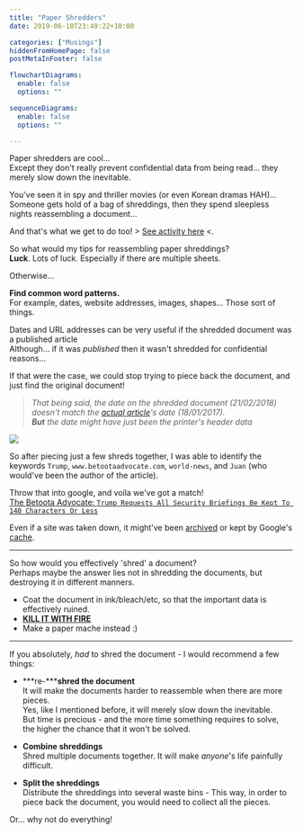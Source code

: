 ```yaml
---
title: "Paper Shredders"
date: 2019-06-10T23:49:22+10:00

categories: ["Musings"]
hiddenFromHomePage: false
postMetaInFooter: false

flowchartDiagrams:
  enable: false
  options: ""

sequenceDiagrams: 
  enable: false
  options: ""

---
```


Paper shredders are cool...  
Except they don't really prevent confidential data from being read... they merely slow down the inevitable.  

You've seen it in spy and thriller movies (or even Korean dramas HAH)...  
Someone gets hold of a bag of shreddings, then they spend sleepless nights reassembling a document...

And that's what we get to do too! > [See activity here](http://comp6445-curlybracket-letsmakeflagsgreatagain-curlybracket.bid/challenges/shredding/) <.

So what would my tips for reassembling paper shreddings?  
**Luck**. Lots of luck. Especially if there are multiple sheets.

Otherwise...  

**Find common word patterns.**  
For example, dates, website addresses, images, shapes... Those sort of things.

Dates and URL addresses can be very useful if the shredded document was a published article  
Although... if it was _published_ then it wasn't shredded for confidential reasons...  

If that were the case, we could stop trying to piece back the document, and just find the original document!  

> _That being said, the date on the shredded document (21/02/2018) doesn't match the [actual article](https://www.betootaadvocate.com/world-news/trump-requests-all-security-briefings-be-kept-to-140-characters-or-less/)'s date (18/01/2017).  
**But** the date might have just been the printer's header data_

![](Snipaste_2019-06-11_00-01-17.png)

So after piecing just a few shreds together, I was able to identify the keywords `Trump`, `www.betootaadvocate.com`, `world-news`, and `Juan` (who would've been the author of the article).
  
Throw that into google, and voila we've got a match!  
[The Betoota Advocate: `Trump Requests All Security Briefings Be Kept To 140 Characters Or Less`](https://www.betootaadvocate.com/world-news/trump-requests-all-security-briefings-be-kept-to-140-characters-or-less/)

Even if a site was taken down, it might've been [archived](https://archive.org/web/) or kept by Google's [cache](https://www.lifewire.com/highlight-keyword-google-cache-search-1616811).

---

So how would you effectively 'shred' a document?  
Perhaps maybe the answer lies not in shredding the documents, but destroying it in different manners.

* Coat the document in ink/bleach/etc, so that the important data is effectively ruined.
* [**KILL IT WITH FIRE**](https://knowyourmeme.com/memes/kill-it-with-fire)  
* Make a paper mache instead :)

---

If you absolutely, _had_ to shred the document - I would recommend a few things:

* ***re-*****shred the document**  
It will make the documents harder to reassemble when there are more pieces.  
Yes, like I mentioned before, it will merely slow down the inevitable.  
But time is precious - and the more time something requires to solve, the higher the chance that it won't be solved.

* **Combine shreddings**  
Shred multiple documents together. It will make _anyone_'s life painfully difficult.

* **Split the shreddings**  
Distribute the shreddings into several waste bins - This way, in order to piece back the document, you would need to collect all the pieces.

Or... why not do everything!